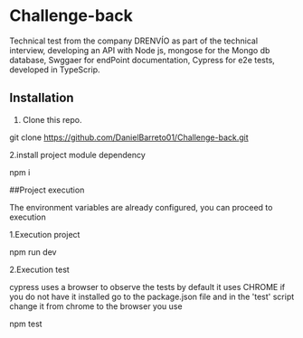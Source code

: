 # Challenge-back
Technical test from the company DRENVÍO as part of the technical interview, developing an API with Node js, mongose for the Mongo db database, Swggaer for endPoint documentation, Cypress for e2e tests, developed in TypeScrip.

## Installation

1. Clone this repo.

git clone https://github.com/DanielBarreto01/Challenge-back.git

2.install project module dependency

npm i

##Project execution

The environment variables are already configured, you can proceed to execution

1.Execution project

npm run dev

2.Execution test

cypress uses a browser to observe the tests by default it uses CHROME if you do not have it installed go to the package.json file and in the 'test' script change it from chrome to the browser you use

npm test



